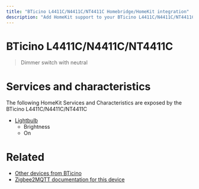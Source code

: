 ```yaml
---
title: "BTicino L4411C/N4411C/NT4411C Homebridge/HomeKit integration"
description: "Add HomeKit support to your BTicino L4411C/N4411C/NT4411C, using Homebridge, Zigbee2MQTT and homebridge-z2m."
---
```

<!---
This file has been GENERATED using src/docgen/docgen.ts
DO NOT EDIT THIS FILE MANUALLY!
-->
# BTicino L4411C/N4411C/NT4411C
> Dimmer switch with neutral


# Services and characteristics
The following HomeKit Services and Characteristics are exposed by
the BTicino L4411C/N4411C/NT4411C

* [Lightbulb](../../light.md)
  * Brightness
  * On


# Related
* [Other devices from BTicino](../index.md#bticino)
* [Zigbee2MQTT documentation for this device](https://www.zigbee2mqtt.io/devices/L4411C_N4411C_NT4411C.html)